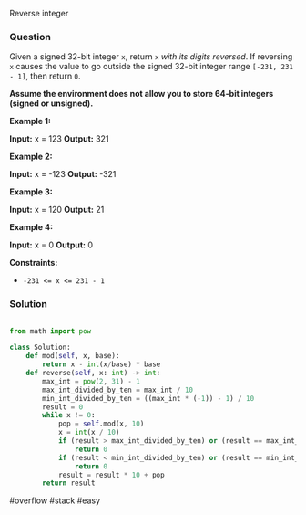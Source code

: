 Reverse integer

### Question

Given a signed 32-bit integer `x`, return `x` _with its digits reversed_. If reversing `x` causes the value to go outside the signed 32-bit integer range `[-231, 231 - 1]`, then return `0`.

**Assume the environment does not allow you to store 64-bit integers (signed or unsigned).**

**Example 1:**

**Input:** x = 123
**Output:** 321

**Example 2:**

**Input:** x = -123
**Output:** -321

**Example 3:**

**Input:** x = 120
**Output:** 21

**Example 4:**

**Input:** x = 0
**Output:** 0

**Constraints:**

-   `-231 <= x <= 231 - 1`

### Solution

```python

from math import pow

class Solution:
    def mod(self, x, base):
        return x - int(x/base) * base
    def reverse(self, x: int) -> int:
        max_int = pow(2, 31) - 1 
        max_int_divided_by_ten = max_int / 10
        min_int_divided_by_ten = ((max_int * (-1)) - 1) / 10
        result = 0
        while x != 0:
            pop = self.mod(x, 10)
            x = int(x / 10)
            if (result > max_int_divided_by_ten) or (result == max_int_divided_by_ten and pop > 7):
                return 0
            if (result < min_int_divided_by_ten) or (result == min_int_divided_by_ten and pop < -8):
                return 0
            result = result * 10 + pop
        return result
```

#overflow #stack #easy 

